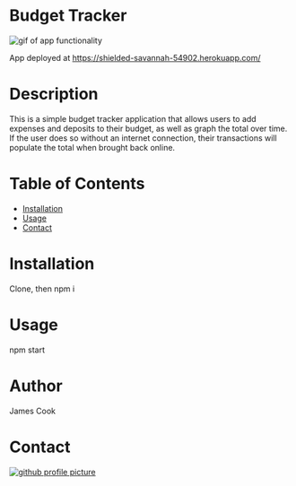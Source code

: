 
# Budget Tracker
![gif of app functionality](public/img/functionality.gif)

App deployed at https://shielded-savannah-54902.herokuapp.com/
# Description
This is a simple budget tracker application that allows users to add expenses and deposits to their budget, as well as graph the total over time. If the user does so without an internet connection, their transactions will populate the total when brought back online.
# Table of Contents
* [Installation](#Installation)
* [Usage](#Usage)
* [Contact](#Contact)
# Installation
Clone, then npm i
# Usage
npm start
# Author
James Cook
# Contact
[![github profile picture](https://avatars.githubusercontent.com/jamescook98?s=100)](mailto:cookjamesarthur@gmail.com)
    
